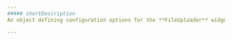 ```yaml
---
##### shortDescription
An object defining configuration options for the **FileUploader** widget.

---
```

